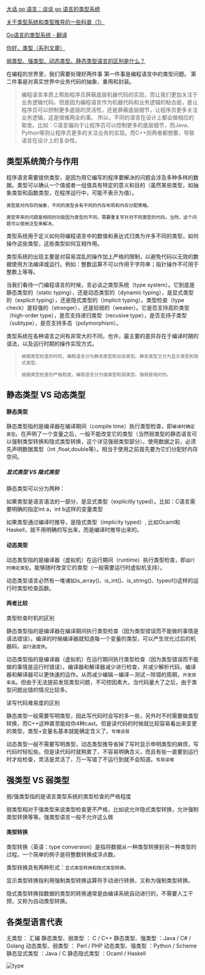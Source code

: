 [大话 go 语言：谈谈 go 语言的类型系统](https://baijiahao.baidu.com/s?id=1595603374138052032&wfr=spider&for=pc)

[关于类型系统和类型推导的一些科普（1）](https://my.oschina.net/zhanzhongs/blog/867284)

[Go语言的类型系统 - 翻译](https://studygolang.com/articles/12887?fr=sidebar)

[你好，类型（系列文章）](https://zhuanlan.zhihu.com/p/34669807)

[弱类型、强类型、动态类型、静态类型语言的区别是什么？](https://www.zhihu.com/question/19918532/answer/21647195)

在编程的世界里，我们需要处理好两件事
第一件事是编程语言中的类型问题。
第二件事是对真实世界中业务代码的抽象、重用和封装。

>编程语言本质上帮助程序员屏蔽底层机器代码的实现，而让我们更加关注于业务逻辑代码。但是因为编程语言作为机器代码和业务逻辑的粘合层，是让程序员可以控制更多底层的灵活性，还是屏蔽底层细节，让程序员更多关注业务逻辑，这是很难两全的事。
所以，不同的语言在设计上都会做相应的取舍。比如：C语言偏向于让程序员可以控制更多的底层细节，而Java、Python等则让程序员更多的关注业务的实现。而C++则两者都想要，导致语言在设计上的复杂性。

## 类型系统简介与作用

程序语言需要提供类型，是因为用它编写的程序要解决的问题会涉及多种多样的数据。类型可以确认一个值或者一组值具有特定的意义和目的（虽然某些类型，如抽象类型和函数类型，在程序运行中，可能不表示为值）。

`类型是对内存的抽象，不同的类型会有不同的内存布局和内存分配策略。`

`类型带来的问题是相同的功能因为类型的不同，需要重复写针对不同类型的代码。当然，这个问题可以使用泛型来解决。`

类型系统用于定义如何将编程语言中的数值和表达式归类为许多不同的类型，如何操作这些类型，这些类型如何互相作用。

类型系统的出现主要是对容易混乱的操作加上严格的限制，以避免代码以无效的数据使用方法编译或运行。例如：整数运算不可以作用于字符串；指针操作不可用于整数上等等。

当我们看待一门编程语言的时候，言必谈之类型系统（type system）。它到底是静态类型的（static typing），还是动态类型的（dynamic typing），是显式类型的（explicit typing），还是隐式类型的（implicit typing）。类型检查（type check）是较强的（stronger），还是较弱的（weaker）。它是否支持高阶类型（high-order type），是否支持递归类型（recusive type），是否支持子类型（subtype），是否支持多态（polymorphism）。

类型系统在各种语言之间有非常大的不同，也许，最主要的差异存在于编译时期的语法，以及运行时期的操作实现方式。

>`根据类型检查的时机，编程语言分为静态类型和动态类型。静态类型又分为显示类型和隐式类型。`

>`根据类型检查的严格程度，编程语言分为强类型和弱类型。强弱是相对的。`

## 静态类型 VS 动态类型

#### 静态类型
静态类型指的是编译器在编译期间（compile time）执行类型检查，即`编译时确定类型`。在声明了一个变量之后，一般不能改变它的类型（当然弱类型的静态语言可以强制类型转换和隐式类型转换，这个详见强弱类型部分）。使用数据之前，必须先声明数据类型（int ,float,double等）。相当于使用之前首先要为它们分配好内存空间。

##### 显式类型 VS 隐式类型

静态类型可以分为两种：

如果类型是语言语法的一部分，是显式类型（explicitly typed）。比如：C语言需要明确的指定int a，int b这样的变量类型

如果类型通过编译时推导，是隐式类型（implicity typed）, 比如Ocaml和Haskell，就不用明确的写出来，而是编译时推导出来的。


#### 动态类型

动态类型指的是编译器（虚拟机）在运行期间（runtime）执行类型检查，即`运行时确定类型`。能够随时改变它的类型（一般需要运行时虚拟机支持）。

动态类型语言必然有一堆诸如is_array()、is_int()、is_string()、typeof()这样的运行时类型检查函数。

#### 两者比较

类型检查时机的区别

静态类型指的是编译器在编译期间执行类型检查（因为类型错误而不能做的事情是语法错误）。编译的时候编译器就知道每一个变量的类型，可以产生优化过后的机器码，`运行速度快`。

动态类型指的是编译器（虚拟机）在运行期间执行类型检查（因为类型错误而不能做的事情是运行时错误）。编译器和解译器减少进行检查，并减少解析代码，编译器和解译器可以更快速的运作。从而减少编辑－编译－测试－除错的周期，`开发效率高`。但由于无法提前发现类型问题，不可控因素大，当代码量大了之后，由于类型问题出错的情况比较多。

读写代码难易度的区别

静态类型一般需要写明类型，因此写代码时会写的多一些，另外时不时需要做类型转换，而C++这种甚至能给你4种cast。但是读代码的时候就比较容易看出来变更的类型，类型+变量名基本就能确定含义了。`写难读易`

动态类型一般不需要写明类型，动态类型推导省掉了写时显示申明类型的麻烦，写代码时轻松些。但是读代码时就稍累了，不容易明确含义，而且有些一直要到运行时才给检查，灵活是灵活了，万一写错了不运行到就不会知道。`写易读难`

## 强类型 VS 弱类型

弱/强类型指的是语言类型系统的类型检查的严格程度

弱类型相对于强类型来说类型检查更不严格，比如说允许隐式类型转换，允许强制类型转换等等。强类型语言一般不允许这么做

#### 类型转换

类型转换（英语：type conversion）是指将数据从一种类型转换到另一种类型的过程。一个简单的例子是将整数转换成浮点数。

类型转换具有两种形式：`显式类型转换和隐式类型转换。`

显示类型转换指利用强制类型转换运算符手动进行转换，又称为强制类型转换。

隐式类型转换指数据的类型的转换通常是由编译系统自动进行的，不需要人工干预，又称为自动类型转换。

## 各类型语言代表

无类型： 汇编
静态类型、弱类型 ： C / C++
静态类型、强类型 ：Java / C# / Golang
动态类型、弱类型 ： Perl / PHP
动态类型、强类型 ：Python / Scheme
静态显式类型 ：Java / C
静态隐式类型 ：Ocaml / Haskell


![type](http://ph79l2ejl.bkt.clouddn.com/type.jpg)